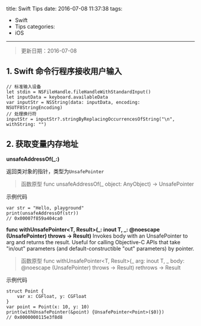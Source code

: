 title: Swift Tips
date: 2016-07-08 11:37:38
tags:
- Swift
- Tips
categories:
- iOS
---
> 更新日期：2016-07-08

## 1. Swift 命令行程序接收用户输入
```
// 标准输入设备
let stdin = NSFileHandle.fileHandleWithStandardInput()
let inputData = keyboard.availableData
var inputStr = NSString(data: inputData, encoding: NSUTF8StringEncoding)
// 处理换行符
inputStr = inputStr?.stringByReplacingOccurrencesOfString("\n", withString: "")
```

## 2. 获取变量内存地址

**unsafeAddressOf(_:)**

返回类对象的指针，类型为`UnsafePointer`
> 函数原型
> func unsafeAddressOf(_ object: AnyObject) -> UnsafePointer<Void>

示例代码
```
var str = "Hello, playground"
print(unsafeAddressOf(str))
// 0x00007f859a404ca0
```

**func withUnsafePointer<T, Result>(_: inout T, _: @noescape (UnsafePointer<T>) throws -> Result)**
Invokes body with an UnsafePointer to arg and returns the result. Useful for calling Objective-C APIs that take "in/out" parameters (and default-constructible "out" parameters) by pointer.
> 函数原型
> func withUnsafePointer<T, Result>(_ arg: inout T, _ body: @noescape (UnsafePointer<T>) throws -> Result) rethrows -> Result

示例代码
```
struct Point {
    var x: CGFloat, y: CGFloat
}
var point = Point(x: 10, y: 10)
print(withUnsafePointer(&point) {UnsafePointer<Point>($0)})
// 0x0000000115e3f8d8
```
